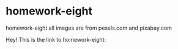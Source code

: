 # homework-eight

homework-eight
all images are from pexels.com and pixabay.com

Hey! This is the link to homework-eight:
